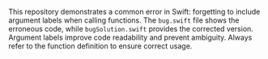 This repository demonstrates a common error in Swift: forgetting to include argument labels when calling functions. The `bug.swift` file shows the erroneous code, while `bugSolution.swift` provides the corrected version.  Argument labels improve code readability and prevent ambiguity.  Always refer to the function definition to ensure correct usage.